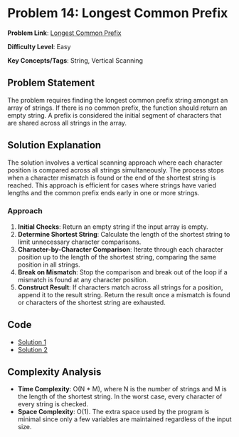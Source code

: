 # Problem 14: Longest Common Prefix

**Problem Link**: [Longest Common Prefix](https://leetcode.com/problems/longest-common-prefix/)

**Difficulty Level**: Easy

**Key Concepts/Tags**: String, Vertical Scanning

## Problem Statement

The problem requires finding the longest common prefix string amongst an array of strings. If there is no common prefix, the function should return an empty string. A prefix is considered the initial segment of characters that are shared across all strings in the array.

## Solution Explanation

The solution involves a vertical scanning approach where each character position is compared across all strings simultaneously. The process stops when a character mismatch is found or the end of the shortest string is reached. This approach is efficient for cases where strings have varied lengths and the common prefix ends early in one or more strings.

### Approach
1. **Initial Checks**: Return an empty string if the input array is empty.
2. **Determine Shortest String**: Calculate the length of the shortest string to limit unnecessary character comparisons.
3. **Character-by-Character Comparison**: Iterate through each character position up to the length of the shortest string, comparing the same position in all strings.
4. **Break on Mismatch**: Stop the comparison and break out of the loop if a mismatch is found at any character position.
5. **Construct Result**: If characters match across all strings for a position, append it to the result string. Return the result once a mismatch is found or characters of the shortest string are exhausted.

## Code

- [Solution 1](./solution_1.js)
- [Solution 2](./solution_2.cpp)

## Complexity Analysis
- **Time Complexity**: O(N * M), where N is the number of strings and M is the length of the shortest string. In the worst case, every character of every string is checked.
- **Space Complexity**: O(1). The extra space used by the program is minimal since only a few variables are maintained regardless of the input size.
